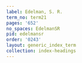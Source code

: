 ```yaml
---
label: Edelman, S. R.
term_no: term21
pages: '652'
no_spaces: EdelmanSR
pid: edelmansr
order: '0243'
layout: generic_index_term
collection: index-headings
---
```

